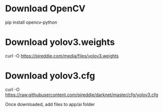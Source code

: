 # Download OpenCV
pip install opencv-python

# Download yolov3.weights
curl -O https://pjreddie.com/media/files/yolov3.weights

# Download yolov3.cfg
curl -O https://raw.githubusercontent.com/pjreddie/darknet/master/cfg/yolov3.cfg

Once downloaded, add files to app/ai folder  
